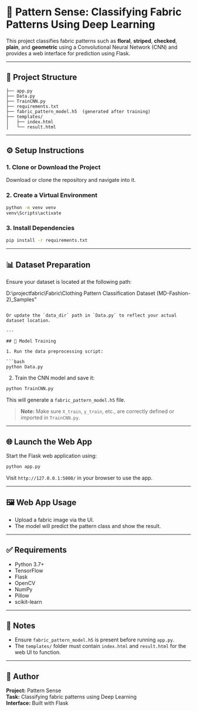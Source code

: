# 🧵 Pattern Sense: Classifying Fabric Patterns Using Deep Learning

This project classifies fabric patterns such as **floral**, **striped**, **checked**, **plain**, and **geometric** using a Convolutional Neural Network (CNN) and provides a web interface for prediction using Flask.

---

## 📁 Project Structure

```
├── app.py
├── Data.py
├── TrainCNN.py
├── requirements.txt
├── fabric_pattern_model.h5  (generated after training)
├── templates/
│   ├── index.html
│   └── result.html
```

---

## ⚙️ Setup Instructions

### 1. Clone or Download the Project

Download or clone the repository and navigate into it.

### 2. Create a Virtual Environment

```bash
python -m venv venv
venv\Scripts\activate
```

### 3. Install Dependencies

```bash
pip install -r requirements.txt
```

---

## 📊 Dataset Preparation

Ensure your dataset is located at the following path:

D:\projectfabric\Fabric\Clothing Pattern Classification Dataset (MD-Fashion-2)_Samples"
```

Or update the `data_dir` path in `Data.py` to reflect your actual dataset location.

---

## 🧠 Model Training

1. Run the data preprocessing script:

```bash
python Data.py
```

2. Train the CNN model and save it:

```bash
python TrainCNN.py
```

This will generate a `fabric_pattern_model.h5` file.

> **Note:** Make sure `X_train`, `y_train`, etc., are correctly defined or imported in `TrainCNN.py`.

---

## 🌐 Launch the Web App

Start the Flask web application using:

```bash
python app.py
```

Visit `http://127.0.0.1:5000/` in your browser to use the app.

---

## 🖼️ Web App Usage

- Upload a fabric image via the UI.
- The model will predict the pattern class and show the result.

---

## ✅ Requirements

- Python 3.7+
- TensorFlow
- Flask
- OpenCV
- NumPy
- Pillow
- scikit-learn

---

## 📌 Notes

- Ensure `fabric_pattern_model.h5` is present before running `app.py`.
- The `templates/` folder must contain `index.html` and `result.html` for the web UI to function.

---

## 🧵 Author

**Project:** Pattern Sense  
**Task:** Classifying fabric patterns using Deep Learning  
**Interface:** Built with Flask  
